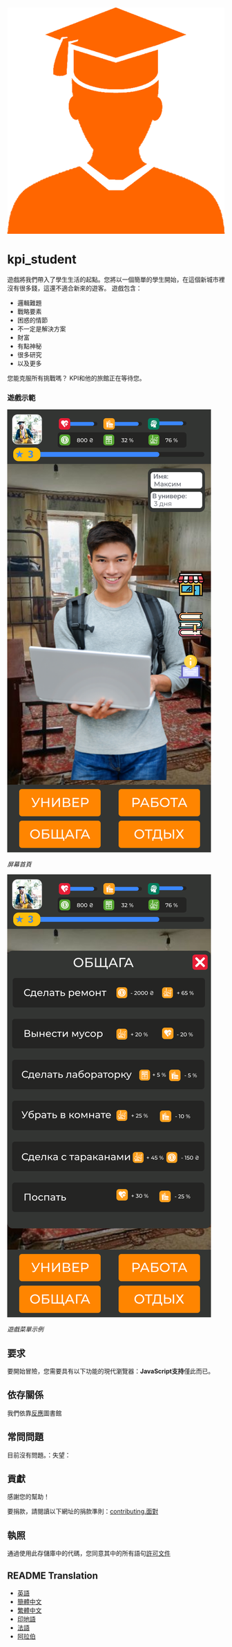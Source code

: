 ![Student](readme_images/student.png)

# kpi_student

遊戲將我們帶入了學生生活的起點。您將以一個簡單的學生開始，在這個新城市裡沒有很多錢，這還不適合新來的遊客。
遊戲包含：

-   邏輯難題
-   戰略要素
-   困惑的情節
-   不一定是解決方案
-   財富
-   有點神秘
-   很多研究
-   以及更多

您能克服所有挑戰嗎？ KPI和他的旅館正在等待您。

### 遊戲示範

![Image of main page](readme_images/main.svg)

_屏幕首頁_

![Image of main page](readme_images/menu.svg)

_遊戲菜單示例_

## 要求

要開始冒險，您需要具有以下功能的現代瀏覽器：**JavaScript支持**僅此而已。

## 依存關係

我們依靠[反應](https://reactjs.org/)圖書館

## 常問問題

目前沒有問題。：失望：

## 貢獻

感謝您的幫助！

要捐款，請閱讀以下網址的捐款準則：[contributing.面對](CONTRIBUTING.md)

## 執照

通過使用此存儲庫中的代碼，您同意其中的所有語句[許可文件](LICENSE)

## README Translation

-   [英語](README.md)
-   [簡體中文](README.zh-CN.md)
-   [繁體中文](README.zh-TW.md)
-   [印地語](README.hi.md)
-   [法語](README.fr.md)
-   [阿拉伯](README.ar.md)
